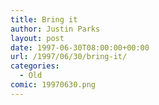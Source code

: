 ```yaml
---
title: Bring it
author: Justin Parks
layout: post
date: 1997-06-30T08:00:00+00:00
url: /1997/06/30/bring-it/
categories:
  - Old
comic: 19970630.png
---
```

